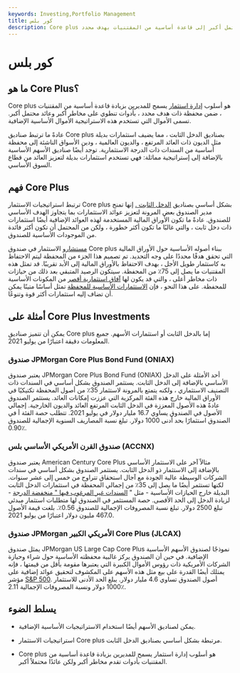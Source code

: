 ```yaml
---
keywords: Investing,Portfolio Management
title: كور بلس
description: Core plus هو أسلوب إدارة استثمار يسمح للمديرين بإضافة أدوات ذات مخاطر أكبر وعائد محتمل أكبر إلى قاعدة أساسية من المقتنيات بهدف محدد.
---
```


# كور بلس
## ما هو Core Plus؟

Core plus هو أسلوب [إدارة استثمار](/investment-management) يسمح للمديرين بزيادة قاعدة أساسية من المقتنيات ، ضمن محفظة ذات هدف محدد ، بأدوات تنطوي على مخاطر أكبر وعائد محتمل أكبر. تسمى الأموال التي تستخدم هذه الاستراتيجية الأموال الأساسية الإضافية.

عادةً ما ترتبط صناديق Core plus بصناديق الدخل الثابت ، مما يضيف استثمارات بديلة مثل الديون ذات العائد المرتفع ، والديون العالمية ، ودين الأسواق الناشئة إلى محفظة أساسية من السندات ذات الدرجة الاستثمارية. توجد أيضًا صناديق الأسهم الأساسية بالإضافة إلى إستراتيجية مماثلة: فهي تستخدم استثمارات بديلة لتعزيز العائد من قطاع السوق الأساسي.

## فهم Core Plus

ترتبط استراتيجيات الاستثمار Core plus بشكل أساسي بصناديق [الدخل الثابت .](/fixedincome) إنها تمنح مدير الصندوق بعض المرونة لتعزيز عوائد الاستثمارات بما يتجاوز الهدف الأساسي للصندوق. عادةً ما تكون الأوراق المالية المستخدمة لهذه العوائد الإضافية أيضًا استثمارات ذات دخل ثابت ، والتي غالبًا ما تكون أكثر خطورة ، ولكن من المحتمل أن تكون أكثر فائدة من الموجودات الأساسية للصندوق.

[مستشارو](/advisor) الاستثمار في صندوق Core plus ببناء أصوله الأساسية حول الأوراق المالية التي تحقق هدفًا محددًا على وجه التحديد. تم تصميم هذا الجزء من المحفظة ليتم الاحتفاظ به كاستثمار طويل الأجل ، بهدف الاحتفاظ بالأوراق المالية إلى الأبد تقريبًا. قد تمثل هذه المقتنيات ما يصل إلى 75٪ من المحفظة. سيتكون الرصيد المتبقي بعد ذلك من حيازات ذات مخاطر أعلى ، والتي قد يكون لها [آفاق استثمارية أقصر](/investment_horizon) من المكونات الأساسية للمحفظة. على هذا النحو ، فإن [الاستثمارات الأساسية للمحفظة](/investment) تمثل أساسًا متينًا يمكن أن تضاف إليه استثمارات أكثر قوة وتنوعًا.

## أمثلة على Core Plus Investments

يمكن أن تتميز صناديق Core plus إما بالدخل الثابت أو استثمارات الأسهم. جميع المعلومات دقيقة اعتبارًا من يوليو 2021.

### صندوق JPMorgan Core Plus Bond Fund (ONIAX)

يعتبر صندوق JPMorgan Core Plus Bond Fund (ONIAX) أحد الأمثلة على الدخل الأساسي بالإضافة إلى الدخل الثابت. يستثمر الصندوق بشكل أساسي في السندات ذات التصنيف الاستثماري ، ولكنه يتمتع بالمرونة لاستثمار 35٪ من أصول المحفظة تكتيكيًا في الأوراق المالية خارج هذه الفئة المركزية التي عززت إمكانات العائد. يستثمر الصندوق عادةً هذه الأصول المعززة في الدخل الثابت المرتفع العائد والديون الخارجية. إجمالي الأصول في الصندوق يساوي 16.7 مليار دولار في يوليو 2021. تتطلب حصة الفئة أ في الصندوق استثمارًا بحد أدنى 1000 دولار. تبلغ نسبة المصاريف السنوية الإجمالية للصندوق 0.90٪.

### صندوق القرن الأمريكي الأساسي بلس (ACCNX)

يعتبر صندوق American Century Core Plus مثالاً آخر على الاستثمار الأساسي بالإضافة إلى الاستثمار ذو الدخل الثابت. يستثمر الصندوق بشكل أساسي في سندات الشركات الوسيطة عالية الجودة مع آجال استحقاق تتراوح من خمس إلى عشر سنوات. لكنها تستثمر أيضًا ما يصل إلى 35٪ من إجمالي المحفظة في استثمارات الدخل الثابت البديلة خارج الحيازات الأساسية - مثل " [السندات غير المرغوب فيها " منخفضة الدرجة](/junkbond) - لزيادة الدخل إلى الحد الأقصى. حصة المستثمر في الصندوق لها متطلبات استثمار مبدئي تبلغ 2500 دولار. تبلغ نسبة المصروفات الإجمالية للصندوق 0.56٪. بلغت قيمة الأصول 467.0 مليون دولار اعتبارًا من يوليو 2021.

### صندوق JPMorgan الأمريكي الكبير Core Plus (JLCAX)

يمثل صندوق JPMorgan US Large Cap Core Plus نموذجًا لصندوق الأسهم الأساسية الإضافية. في حين أن الصندوق يركز غالبية محفظته الأساسية حول شراء وحيازة الشركات الأمريكية ذات رؤوس الأموال الكبيرة التي يعتبرها مقومة بأقل من قيمتها ، فإنه يمتلك أيضًا القدرة على بيع مثل هذه الأسهم على المكشوف لتحقيق عوائد إضافية على مؤشر [S&P 500](/sp500). أصول الصندوق تساوي 4.6 مليار دولار. يبلغ الحد الأدنى للاستثمار 1000 دولار ونسبة المصروفات الإجمالية 2.11٪.

## يسلط الضوء

- يمكن لصناديق الأسهم أيضًا استخدام الاستراتيجيات الأساسية الإضافية.

- استراتيجيات الاستثمار Core plus مرتبطة بشكل أساسي بصناديق الدخل الثابت.

- Core plus هو أسلوب إدارة استثمار يسمح للمديرين بزيادة قاعدة أساسية من المقتنيات بأدوات تقدم مخاطر أكبر ولكن عائدًا محتملاً أكبر.

